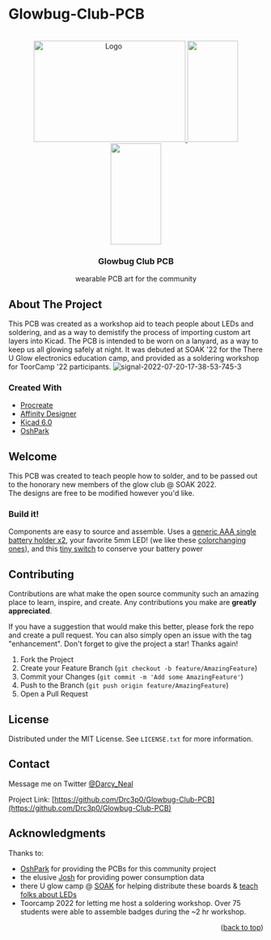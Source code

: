 # Glowbug-Club-PCB
<div id="top"></div>




<!-- PROJECT LOGO -->
<br />
<div align="center">
  <a href="https://github.com/Drc3p0/glowbug-club-pcb">
    <img src="https://github.com/Drc3p0/Glowbug-Club-PCB/blob/main/images/glowbug%20pcbs.jpg" alt="Logo" width="300" height="200">
      </a>

<img src="![PXL_20220524_042648484](https://user-images.githubusercontent.com/5934416/230457275-e20288e3-ff4b-4927-85a4-214ca49f1e3f.jpeg)" width="100" height="200">
<img src="![PXL_20220524_042535026](https://user-images.githubusercontent.com/5934416/230457292-4f81e4f9-3c67-4717-9eef-f19fe482a671.jpeg)" width="100" height="200">




<h3 align="center">Glowbug Club PCB</h3>

  <p align="center">
    wearable PCB art for the community
  
  </p>
</div>

<!-- ABOUT THE PROJECT -->
## About The Project
This PCB was created as a workshop aid to teach people about LEDs and soldering, and as a way to demistify the process of importing custom art layers into Kicad.  The PCB is intended to be worn on a lanyard, as a way to keep us all glowing safely at night. It was debuted at SOAK '22 for the There U Glow electronics education camp, and provided as a soldering workshop for ToorCamp '22 participants. 
![signal-2022-07-20-17-38-53-745-3](https://user-images.githubusercontent.com/5934416/230457240-bf5c31b6-1c2b-47c5-938b-02e747bf9f47.jpg)


### Created With

* [Procreate](https://procreate.art/)
* [Affinity Designer](https://affinity.serif.com/)
* [Kicad 6.0](https://kicad.org/)
* [OshPark](https://oshpark.com/)


<!-- GETTING STARTED -->
## Welcome

This PCB was created to teach people how to solder, and to be passed out to the honorary new members of the glow club @ SOAK 2022.  
The designs are free to be modified however you'd like.  

### Build it! 

Components are easy to source and assemble.
Uses a [generic AAA single battery holder x2](https://www.mouser.com/ProductDetail/12BH412-GR), your favorite 5mm LED!  (we like these [colorchanging ones](https://www.amazon.com/Multicolor-Flashing-Changing-Electronics-Components/dp/B01C19END2/ref=sr_1_13?crid=3ENC4HC6ILEX9&keywords=slow+flash+led+5mm&qid=1654971525&sprefix=slow+flash+led+5mm%2Caps%2C144&sr=8-13)), and this
[tiny switch](https://www.mouser.com/ProductDetail/642-MHSS1105) to conserve your battery power


## Contributing

Contributions are what make the open source community such an amazing place to learn, inspire, and create. Any contributions you make are **greatly appreciated**.

If you have a suggestion that would make this better, please fork the repo and create a pull request. You can also simply open an issue with the tag "enhancement".
Don't forget to give the project a star! Thanks again!

1. Fork the Project
2. Create your Feature Branch (`git checkout -b feature/AmazingFeature`)
3. Commit your Changes (`git commit -m 'Add some AmazingFeature'`)
4. Push to the Branch (`git push origin feature/AmazingFeature`)
5. Open a Pull Request


## License

Distributed under the MIT License. See `LICENSE.txt` for more information.

## Contact

Message me on Twitter [@Darcy_Neal](https://twitter.com/Darcy_Neal)

Project Link: [https://github.com/Drc3p0/Glowbug-Club-PCB](https://github.com/Drc3p0/Glowbug-Club-PCB)

<!-- ACKNOWLEDGMENTS -->
## Acknowledgments
Thanks to:
* [OshPark](https://oshpark.org) for providing the PCBs for this community project
* the elusive [Josh](https://cat-bounce.com/) for providing power consumption data
* there U glow camp @ [SOAK](https://soakpdx.com/) for helping distribute these boards & [teach folks about LEDs](https://docs.google.com/document/d/180WD4LogMjx8FmKcFc0dmlTEKJ1Xa7dIHlEhSLMOAxA/edit?usp=sharing)
* Toorcamp 2022 for letting me host a soldering workshop.  Over 75 students were able to assemble badges during the ~2 hr workshop.
<p align="right">(<a href="#top">back to top</a>)</p>

